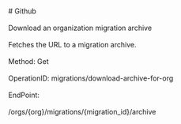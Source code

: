 <br>#     Github</br>
<br>Download an organization migration archive</br>
<br>Fetches the URL to a migration archive.</br>
<br>Method: Get</br>
<br>OperationID: migrations/download-archive-for-org</br>
<br>EndPoint:</br>
<br>/orgs/{org}/migrations/{migration_id}/archive</br>
